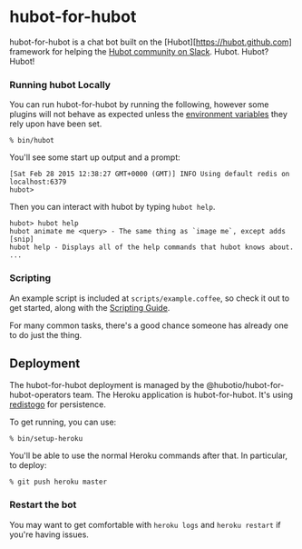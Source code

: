 # hubot-for-hubot

hubot-for-hubot is a chat bot built on the [Hubot][https://hubot.github.com] framework for helping the [Hubot community on Slack](https://hubot-slackin.herokuapp.com/). Hubot. Hubot? Hubot!

### Running hubot Locally

You can run hubot-for-hubot by running the following, however some plugins will not
behave as expected unless the [environment variables](#configuration) they rely
upon have been set.

    % bin/hubot

You'll see some start up output and a prompt:

    [Sat Feb 28 2015 12:38:27 GMT+0000 (GMT)] INFO Using default redis on localhost:6379
    hubot>

Then you can interact with hubot by typing `hubot help`.

    hubot> hubot help
    hubot animate me <query> - The same thing as `image me`, except adds [snip]
    hubot help - Displays all of the help commands that hubot knows about.
    ...

### Scripting

An example script is included at `scripts/example.coffee`, so check it out to
get started, along with the [Scripting Guide][scripting-docs].

For many common tasks, there's a good chance someone has already one to do just
the thing.

[scripting-docs]: https://github.com/github/hubot/blob/master/docs/scripting.md

## Deployment

The hubot-for-hubot deployment is managed by the @hubotio/hubot-for-hubot-operators team. The Heroku application is hubot-for-hubot. It's using [redistogo](https://elements.heroku.com/addons/redistogo) for persistence.

To get running, you can use:

    % bin/setup-heroku

You'll be able to use the normal Heroku commands after that. In particular, to deploy:

    % git push heroku master

### Restart the bot

You may want to get comfortable with `heroku logs` and `heroku restart` if
you're having issues.
